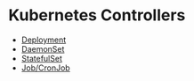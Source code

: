 # Kubernetes Controllers

* [Deployment](./deploy.md)
* [DaemonSet](./daemonset.md)
* [StatefulSet](./statefulset.md)
* [Job/CronJob](./job-cronjob.md)
